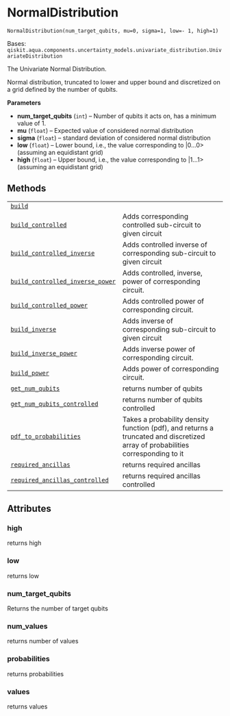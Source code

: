 # NormalDistribution

<span id="undefined" />

`NormalDistribution(num_target_qubits, mu=0, sigma=1, low=- 1, high=1)`

Bases: `qiskit.aqua.components.uncertainty_models.univariate_distribution.UnivariateDistribution`

The Univariate Normal Distribution.

Normal distribution, truncated to lower and upper bound and discretized on a grid defined by the number of qubits.

**Parameters**

*   **num\_target\_qubits** (`int`) – Number of qubits it acts on, has a minimum value of 1.
*   **mu** (`float`) – Expected value of considered normal distribution
*   **sigma** (`float`) – standard deviation of considered normal distribution
*   **low** (`float`) – Lower bound, i.e., the value corresponding to |0…0> (assuming an equidistant grid)
*   **high** (`float`) – Upper bound, i.e., the value corresponding to |1…1> (assuming an equidistant grid)

## Methods

|                                                                                                                                                                                                                                                                                                                           |                                                                                                                                |
| ------------------------------------------------------------------------------------------------------------------------------------------------------------------------------------------------------------------------------------------------------------------------------------------------------------------------- | ------------------------------------------------------------------------------------------------------------------------------ |
| [`build`](qiskit.aqua.components.uncertainty_models.NormalDistribution.build#qiskit.aqua.components.uncertainty_models.NormalDistribution.build "qiskit.aqua.components.uncertainty_models.NormalDistribution.build")                                                                                                     |                                                                                                                                |
| [`build_controlled`](qiskit.aqua.components.uncertainty_models.NormalDistribution.build_controlled#qiskit.aqua.components.uncertainty_models.NormalDistribution.build_controlled "qiskit.aqua.components.uncertainty_models.NormalDistribution.build_controlled")                                                         | Adds corresponding controlled sub-circuit to given circuit                                                                     |
| [`build_controlled_inverse`](qiskit.aqua.components.uncertainty_models.NormalDistribution.build_controlled_inverse#qiskit.aqua.components.uncertainty_models.NormalDistribution.build_controlled_inverse "qiskit.aqua.components.uncertainty_models.NormalDistribution.build_controlled_inverse")                         | Adds controlled inverse of corresponding sub-circuit to given circuit                                                          |
| [`build_controlled_inverse_power`](qiskit.aqua.components.uncertainty_models.NormalDistribution.build_controlled_inverse_power#qiskit.aqua.components.uncertainty_models.NormalDistribution.build_controlled_inverse_power "qiskit.aqua.components.uncertainty_models.NormalDistribution.build_controlled_inverse_power") | Adds controlled, inverse, power of corresponding circuit.                                                                      |
| [`build_controlled_power`](qiskit.aqua.components.uncertainty_models.NormalDistribution.build_controlled_power#qiskit.aqua.components.uncertainty_models.NormalDistribution.build_controlled_power "qiskit.aqua.components.uncertainty_models.NormalDistribution.build_controlled_power")                                 | Adds controlled power of corresponding circuit.                                                                                |
| [`build_inverse`](qiskit.aqua.components.uncertainty_models.NormalDistribution.build_inverse#qiskit.aqua.components.uncertainty_models.NormalDistribution.build_inverse "qiskit.aqua.components.uncertainty_models.NormalDistribution.build_inverse")                                                                     | Adds inverse of corresponding sub-circuit to given circuit                                                                     |
| [`build_inverse_power`](qiskit.aqua.components.uncertainty_models.NormalDistribution.build_inverse_power#qiskit.aqua.components.uncertainty_models.NormalDistribution.build_inverse_power "qiskit.aqua.components.uncertainty_models.NormalDistribution.build_inverse_power")                                             | Adds inverse power of corresponding circuit.                                                                                   |
| [`build_power`](qiskit.aqua.components.uncertainty_models.NormalDistribution.build_power#qiskit.aqua.components.uncertainty_models.NormalDistribution.build_power "qiskit.aqua.components.uncertainty_models.NormalDistribution.build_power")                                                                             | Adds power of corresponding circuit.                                                                                           |
| [`get_num_qubits`](qiskit.aqua.components.uncertainty_models.NormalDistribution.get_num_qubits#qiskit.aqua.components.uncertainty_models.NormalDistribution.get_num_qubits "qiskit.aqua.components.uncertainty_models.NormalDistribution.get_num_qubits")                                                                 | returns number of qubits                                                                                                       |
| [`get_num_qubits_controlled`](qiskit.aqua.components.uncertainty_models.NormalDistribution.get_num_qubits_controlled#qiskit.aqua.components.uncertainty_models.NormalDistribution.get_num_qubits_controlled "qiskit.aqua.components.uncertainty_models.NormalDistribution.get_num_qubits_controlled")                     | returns number of qubits controlled                                                                                            |
| [`pdf_to_probabilities`](qiskit.aqua.components.uncertainty_models.NormalDistribution.pdf_to_probabilities#qiskit.aqua.components.uncertainty_models.NormalDistribution.pdf_to_probabilities "qiskit.aqua.components.uncertainty_models.NormalDistribution.pdf_to_probabilities")                                         | Takes a probability density function (pdf), and returns a truncated and discretized array of probabilities corresponding to it |
| [`required_ancillas`](qiskit.aqua.components.uncertainty_models.NormalDistribution.required_ancillas#qiskit.aqua.components.uncertainty_models.NormalDistribution.required_ancillas "qiskit.aqua.components.uncertainty_models.NormalDistribution.required_ancillas")                                                     | returns required ancillas                                                                                                      |
| [`required_ancillas_controlled`](qiskit.aqua.components.uncertainty_models.NormalDistribution.required_ancillas_controlled#qiskit.aqua.components.uncertainty_models.NormalDistribution.required_ancillas_controlled "qiskit.aqua.components.uncertainty_models.NormalDistribution.required_ancillas_controlled")         | returns required ancillas controlled                                                                                           |

## Attributes

<span id="undefined" />

### high

returns high

<span id="undefined" />

### low

returns low

<span id="undefined" />

### num\_target\_qubits

Returns the number of target qubits

<span id="undefined" />

### num\_values

returns number of values

<span id="undefined" />

### probabilities

returns probabilities

<span id="undefined" />

### values

returns values
